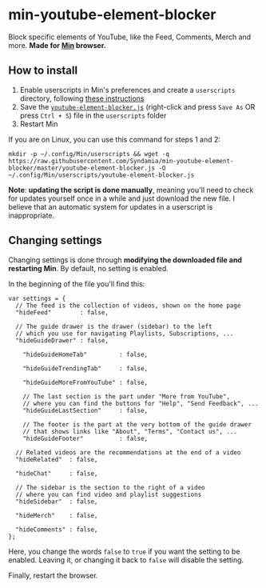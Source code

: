 # min-youtube-element-blocker

Block specific elements of YouTube, like the Feed, Comments, Merch and more. **Made for [Min](https://github.com/minbrowser/min) browser.**

## How to install

1. Enable userscripts in Min's preferences and create a `userscripts` directory, following [these instructions](https://github.com/minbrowser/min/wiki/userscripts)
2. Save the [`youtube-element-blocker.js`](https://raw.githubusercontent.com/Syndamia/min-youtube-element-blocker/master/youtube-element-blocker.js) (right-click and press `Save As` OR press `Ctrl + S`) file in the `userscripts` folder
3. Restart Min

If you are on Linux, you can use this command for steps 1 and 2:
```
mkdir -p ~/.config/Min/userscripts && wget -q https://raw.githubusercontent.com/Syndamia/min-youtube-element-blocker/master/youtube-element-blocker.js -O ~/.config/Min/userscripts/youtube-element-blocker.js
```

**Note**: **updating the script is done manually**, meaning you'll need to check for updates yourself once in a while and just download the new file. I believe that an automatic system for updates in a userscript is inappropriate.

## Changing settings

Changing settings is done through **modifying the downloaded file and restarting Min**. By default, no setting is enabled. 

In the beginning of the file you'll find this: 

```
var settings = {
  // The feed is the collection of videos, shown on the home page
  "hideFeed"        : false,

  // The guide drawer is the drawer (sidebar) to the left
  // which you use for navigating Playlists, Subscriptions, ...
  "hideGuideDrawer" : false,

    "hideGuideHomeTab"         : false,

    "hideGuideTrendingTab"     : false,

    "hideGuideMoreFromYouTube" : false,

    // The last section is the part under "More from YouTube",
    // where you can find the buttons for "Help", "Send Feedback", ...
    "hideGuideLastSection"     : false,

    // The footer is the part at the very bottom of the guide drawer 
    // that shows links like "About", "Terms", "Contact us", ...
    "hideGuideFooter"          : false,

  // Related videos are the recommendations at the end of a video
  "hideRelated"  : false,

  "hideChat"     : false,

  // The sidebar is the section to the right of a video
  // where you can find video and playlist suggestions
  "hideSidebar"  : false,

  "hideMerch"    : false,

  "hideComments" : false,
};
```

Here, you change the words `false` to `true` if you want the setting to be enabled. Leaving it, or changing it back to `false` will disable the setting. 

Finally, restart the browser.
